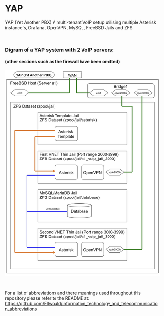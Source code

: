 # YAP
YAP (Yet Another PBX) A multi-tenant VoIP setup utilising multiple Asterisk instance's, Grafana, OpenVPN, MySQL, FreeBSD Jails and ZFS

<br>

### Digram of a YAP system with 2 VoIP servers:
#### (other sections such as the firewall have been omitted)
![image](https://github.com/Ellwould/YAP/blob/main/YAP.jpg)

<br>

For a list of abbreviations and there meanings used throughout this repository please refer to the README at: https://github.com/Ellwould/information_technology_and_telecommunication_abbreviations
